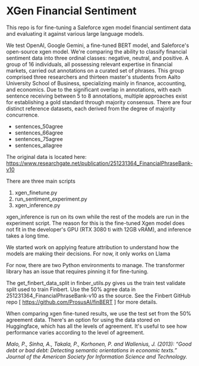 # XGen Financial Sentiment 

This repo is for fine-tuning a Saleforce xgen model financial sentiment data and evaluating it against various large language models.

We test OpenAI, Google Gemini, a fine-tuned BERT model, and Saleforce's open-source xgen model. We're comparing the ability to classify financial sentiment data into three ordinal classes: negative, neutral, and positive. A group of 16 individuals, all possessing relevant expertise in financial markets, carried out annotations on a curated set of phrases. This group comprised three researchers and thirteen master's students from Aalto University School of Business, specializing mainly in finance, accounting, and economics. Due to the significant overlap in annotations, with each sentence receiving between 5 to 8 annotations, multiple approaches exist for establishing a gold standard through majority consensus. There are four distinct reference datasets, each derived from the degree of majority concurrence.
- sentences_50agree
- sentences_66agree
- sentences_75agree
- sentences_allagree

The original data is located here:
https://www.researchgate.net/publication/251231364_FinancialPhraseBank-v10

There are three main scripts

1. xgen_finetune.py
2. run_sentiment_experiment.py
3. xgen_inference.py

xgen_inference is run on its own while the rest of the models are run in the experiment script. The reason for this is the fine-tuned Xgen model does not fit in the developer's GPU (RTX 3080 ti with 12GB vRAM), and inference takes a long time. 

We started work on applying feature attribution to understand how the models are making their decisions. For now, it only works on Llama

For now, there are two Python environments to manage. The transformer library has an issue that requires pinning it for fine-tuning.

The get_finbert_data_split in finber_utils.py gives us the train test validate split used to train Finbert. Use the 50% agree data in 251231364_FinancialPhraseBank-v10 as the source. See the Finbert GitHub repo [ https://github.com/ProsusAI/finBERT ] for more details.

When comparing xgen fine-tuned results, we use the test set from the 50% agreement data. There's an option for using the data stored on Huggingface, which has all the levels of agreement. It's useful to see how performance varies according to the level of agreement.



<cite> Malo, P., Sinha, A., Takala, P., Korhonen, P. and Wallenius, J. (2013): “Good debt or bad debt: Detecting semantic orientations in economic texts.” Journal of the American Society for Information Science and Technology.</cite>

